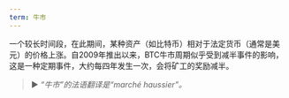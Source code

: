 ```yaml
---
term: 牛市
---
```


一个较长时间段，在此期间，某种资产（如比特币）相对于法定货币（通常是美元）的价格上涨。自2009年推出以来，BTC牛市周期似乎受到减半事件的影响，这是一种定期事件，大约每四年发生一次，会将矿工的奖励减半。

> ► *“牛市”的法语翻译是“marché haussier”。*